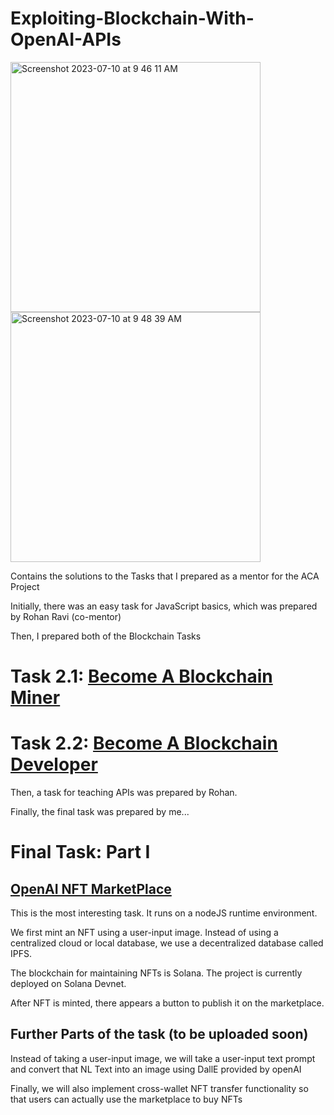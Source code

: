 # Exploiting-Blockchain-With-OpenAI-APIs

<img width="400" alt="Screenshot 2023-07-10 at 9 46 11 AM" src="https://github.com/divijsingla/Exploiting-Blockchain-With-OpenAI-APIs/assets/105979376/2cb4c791-5e41-4d36-b621-b10c503bdf18"> 
<img width="400" alt="Screenshot 2023-07-10 at 9 48 39 AM" src="https://github.com/divijsingla/Exploiting-Blockchain-With-OpenAI-APIs/assets/105979376/4e4a0387-ee61-4295-a4e1-0bf8337833f3">

Contains the solutions to the Tasks that I prepared as a mentor for the ACA Project

Initially, there was an easy task for JavaScript basics, which was prepared by Rohan Ravi (co-mentor)

Then, I prepared both of the Blockchain Tasks

# Task 2.1: [Become A Blockchain Miner](https://docs.google.com/document/d/17qFM9vKWkLVz6PRR8OjgIQuXYfVC4UYQ0z-Ss-r9rsU/edit)

# Task 2.2: [Become A Blockchain Developer](https://docs.google.com/document/d/10uD7wjIVYli19E2Y9Qpo71uHgQvmSha3vshplnOsDdI/edit?usp=sharing)

Then, a task for teaching APIs was prepared by Rohan.

Finally, the final task was prepared by me...

# Final Task: Part I 
## [OpenAI NFT MarketPlace](https://docs.google.com/document/d/1dmR5o5-JHIJx9jcVHjR6z6YgBF3eo8psueYZMQPGZzM/edit?usp=sharing )
This is the most interesting task. It runs on a nodeJS runtime environment. 

We first mint an NFT using a user-input image. Instead of using a centralized cloud or local database, we use a decentralized database called IPFS.

The blockchain for maintaining NFTs is Solana. The project is currently deployed on Solana Devnet.

After NFT is minted, there appears a button to publish it on the marketplace.

## Further Parts of the task (to be uploaded soon)

Instead of taking a user-input image, we will take a user-input text prompt and convert that NL Text into an image using DallE provided by openAI

Finally, we will also implement cross-wallet NFT transfer functionality so that users can actually use the marketplace to buy NFTs






